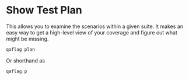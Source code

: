 # Show Test Plan

This allows you to examine the scenarios within a given suite. It makes an easy way to get a high-level view of your coverage and figure out what might be missing.

```bash
qaflag plan
```

Or shorthand as

```bash
qaflag p
```
